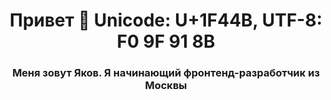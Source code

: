 <h1 align="center">Привет 👋
Unicode: U+1F44B, UTF-8: F0 9F 91 8B</h1>
<h3 align="center">Меня зовут Яков.  Я начинающий фронтенд-разработчик из Москвы</h3>


<!--
**YakubovYakov/YakubovYakov** is a ✨ _special_ ✨ repository because its `README.md` (this file) appears on your GitHub profile.

Here are some ideas to get you started:

- 🔭 I’m currently working on ...
- 🌱 I’m currently learning ...
- 👯 I’m looking to collaborate on ...
- 🤔 I’m looking for help with ...
- 💬 Ask me about ...
- 📫 How to reach me: ...
- 😄 Pronouns: ...
- ⚡ Fun fact: ...
-->
